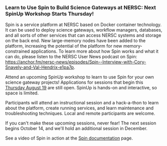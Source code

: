 ### Learn to Use Spin to Build Science Gateways at NERSC: Next SpinUp Workshop Starts Thursday! 

Spin is a service platform at NERSC based on Docker container technology. It
can be used to deploy science gateways, workflow managers, databases, and all 
sorts of other services that can access NERSC systems and storage on the back 
end. New large-memory nodes have been added to the platform, increasing the
potential of the platform for new memory-constrained applications.
To learn more about how Spin works and what it can do, please listen to the
NERSC User News podcast on Spin: 
<https://anchor.fm/nersc-news/episodes/Spin--Interview-with-Cory-Snavely-and-Val-Hendrix-e1pa7p>.

Attend an upcoming SpinUp workshop to learn to use Spin for your own science 
gateway projects! Applications for sessions that begin 
this [Thursday August 19](https://www.nersc.gov/users/training/spin/)
are still open. SpinUp is hands-on and interactive, so space is limited.

Participants will attend an instructional session and a hack-a-thon to learn 
about the platform, create running services, and learn maintenance and 
troubleshooting techniques. Local and remote participants are welcome.

If you can't make these upcoming sessions, never fear! The next session begins
October 14, and we'll hold an additional session in December. 

See a video of Spin in action at the 
[Spin documentation](https://docs.nersc.gov/services/spin/) page.

